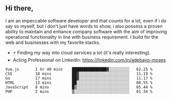 ## Hi there,

I am an impeccable software developer and that counts for a lot, even if i do say so myself, but i don't just have words to show, i also possess a proven ability to maintain and enhance company software with the aim of improving operational functionality in line with business requirement. I build for the web and businesses with my favorite stacks.
- ⚡ Finding my way into cloud services a lot (it's really interesting).
- Acting Professional on LinkedIn: https://linkedin.com/in/adebayo-moses

<!--START_SECTION:waka-->

```text
Vue.js       1 hr 40 mins    ███████████████▓░░░░░░░░░   62.25 %
CSS          18 mins         ██▓░░░░░░░░░░░░░░░░░░░░░░   11.19 %
Go           17 mins         ██▓░░░░░░░░░░░░░░░░░░░░░░   11.17 %
HTML         13 mins         ██░░░░░░░░░░░░░░░░░░░░░░░   08.55 %
JavaScript   8 mins          █▒░░░░░░░░░░░░░░░░░░░░░░░   05.44 %
PHP          2 mins          ▒░░░░░░░░░░░░░░░░░░░░░░░░   01.34 %
```

<!--END_SECTION:waka-->
